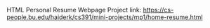 HTML Personal Resume Webpage
Project link: https://cs-people.bu.edu/haiderk/cs391/mini-projects/mp1/home-resume.html
